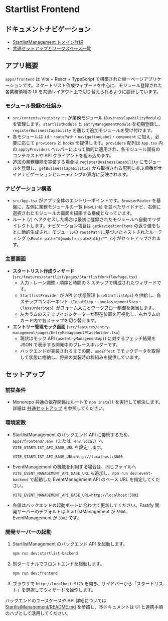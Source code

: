 # Startlist Frontend

## ドキュメントナビゲーション

- [StartlistManagement ドメイン詳細](../../StartlistManagement/README.md)
- [共通セットアップとワークスペース一覧](../../README.md)

## アプリ概要

`apps/frontend` は Vite + React + TypeScript で構築された単一ページアプリケーションです。スタートリスト作成ウィザードを中心に、モジュール登録された各業務領域の UI を共通レイアウト上で切り替えられるように設計しています。

### モジュール登録の仕組み

- `src/contexts/registry.ts` が業務モジュール (`BusinessCapabilityModule`) を管理します。`startlistModule` と `entryManagementModule` を初期登録し、`registerBusinessCapability` を通じて追加モジュールを受け付けます。
- 各モジュールは `id`・`routePath`・`navigationLabel`・`component` に加え、必要に応じて `providers` と `hooks` を提供します。`providers` 配列は `App.tsx` 内の `applyProviders` ヘルパーによって動的に適用され、各モジュール固有のコンテキストや API クライアントを組み込めます。
- 追加の業務機能を実装する場合は `registerBusinessCapability` にモジュールを登録し、`getBusinessCapabilities` から取得される配列に並ぶ順番がサイドナビゲーションとルーティングの双方に反映されます。

### ナビゲーション構造

- `src/App.tsx` がアプリ全体のエントリーポイントです。`BrowserRouter` を基盤に、左側に業務モジュールの一覧 (`NavLink`) を並べたサイドナビ、右側に選択されたモジュールの画面を描画する構成となっています。
- ルート (`/`) へアクセスした場合は最初に登録されたモジュールへ自動でリダイレクトします。ナビゲーション項目は `getNavigationItems` の返り値をもとに動的生成され、モジュールの `routePath` に基づいたネストされたルーティング (`<Route path="${module.routePath}/*" />`) がセットアップされます。

### 主要画面

- **スタートリスト作成ウィザード** (`src/features/startlist/pages/StartlistWorkflowPage.tsx`)
  - 入力・レーン調整・順序と時間の 3 ステップで構成されたウィザードです。
  - `StartlistProvider` が API と状態管理 (`useStartlistApi`) を供給し、各ステップコンポーネント（`InputStep`・`LaneAssignmentStep`・`ClassOrderStep`）がフォーム入力とワークフロー制御を担当します。
  - 左カラムのステップインジケーターが現在位置を可視化し、右カラムのカード内で各ステップを切り替えます。
- **エントリー管理モック画面** (`src/features/entry-management/pages/EntryManagementPlaceholder.tsx`)
  - 現状はモック API (`useEntryManagementApi`) に対するフェッチ結果を JSON で表示する開発中のプレースホルダーです。
  - バックエンドが実装されるまでの間、`useEffect` でモックデータを取得して状態に格納し、将来の実装時の枠組みを提供しています。

## セットアップ

### 前提条件

- Monorepo 共通の依存関係はルートで `npm install` を実行して解決します。詳細は [共通セットアップ](../../README.md#共通セットアップ) を参照してください。

### 環境変数

- StartlistManagement のバックエンド API に接続するため、`apps/frontend/.env`（または `.env.local`）へ `VITE_STARTLIST_API_BASE_URL` を設定します。
  ```dotenv
  VITE_STARTLIST_API_BASE_URL=http://localhost:3000
  ```
- EventManagement の機能を利用する場合は、同じファイルへ `VITE_EVENT_MANAGEMENT_API_BASE_URL` も追加し、`npm run dev:event-backend` で起動した EventManagement API のベース URL を指定してください。
  ```dotenv
  VITE_EVENT_MANAGEMENT_API_BASE_URL=http://localhost:3002
  ```
- 各値はバックエンドの起動ポートに合わせて更新してください。Fastify 開発サーバーのデフォルトは StartlistManagement が `3000`、EventManagement が `3002` です。

### 開発サーバーの起動

1. StartlistManagement のバックエンド API を起動します。
   ```bash
   npm run dev:startlist-backend
   ```
2. 別ターミナルでフロントエンドを起動します。
   ```bash
   npm run dev:frontend
   ```
3. ブラウザで `http://localhost:5173` を開き、サイドバーから「スタートリスト」を選択してウィザードを操作します。

バックエンドのユースケースや API 詳細については [StartlistManagement/README.md](../../StartlistManagement/README.md) を参照し、本ドキュメントは UI と連携手順のハブとして活用してください。

